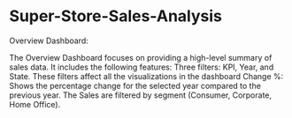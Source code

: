 # Super-Store-Sales-Analysis
Overview Dashboard:

The Overview Dashboard focuses on providing a high-level summary of sales data. It includes the following features:
Three filters: KPI, Year, and State. These filters affect all the visualizations in the dashboard
Change %: Shows the percentage change for the selected year compared to the previous year.
The Sales are filtered by segment (Consumer, Corporate, Home Office).
